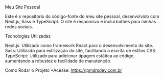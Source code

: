 Meu Site Pessoal

Este é o repositório do código-fonte do meu site pessoal, desenvolvido com Next.js, Sass e TypeScript. O site é responsivo e inclui botões para minhas redes sociais.

Tecnologias Utilizadas

Next.js: Utilizado como framework React para o desenvolvimento do site.
Sass: Utilizado para estilização do site, facilitando a escrita de estilos CSS.
TypeScript: Utilizado para adicionar tipagem estática ao código, aumentando a robustez e facilidade de manutenção.


Como Rodar o Projeto
*Acesse: https://jpmdrsdev.com.br
